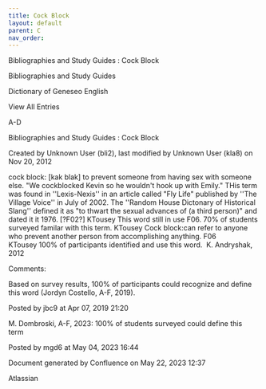 ```yaml
---
title: Cock Block
layout: default
parent: C
nav_order:
---
```


Bibliographies and Study Guides : Cock Block

Bibliographies and Study Guides

Dictionary of Geneseo English

View All Entries

A-D

Bibliographies and Study Guides : Cock Block

Created by  Unknown User (bli2), last modified by  Unknown User (kla8) on Nov 20, 2012

cock block: [kak blak] to prevent someone from having sex with someone else. &quot;We cockblocked Kevin so he wouldn't hook up with Emily.&quot; THis term was found in ''Lexis-Nexis'' in an article called &quot;Fly Life&quot; published by ''The Village Voice'' in July of 2002. The ''Random House Dictonary of Historical Slang'' defined it as &quot;to thwart the sexual advances of (a third person)&quot; and dated it it 1976. [?F02?] KTousey This word still in use F06. 70% of students surveyed familar with this term. KTousey Cock block:can refer to anyone who prevent another person from accomplishing anything. F06 KTousey 100% of participants identified and use this word.  K. Andryshak, 2012

Comments:

Based on survey results, 100% of participants could recognize and define this word (Jordyn Costello, A-F, 2019).

Posted by jbc9 at Apr 07, 2019 21:20

M. Dombroski, A-F, 2023: 100% of students surveyed could define this term 

Posted by mgd6 at May 04, 2023 16:44

Document generated by Confluence on May 22, 2023 12:37

Atlassian
